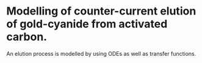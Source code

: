 # Modelling of counter-current elution of gold-cyanide from activated carbon.

An elution process is modelled by using ODEs as well as transfer functions. 
